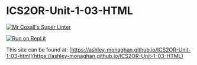 # ICS2OR-Unit-1-03-HTML

[![Mr Coxall's Super Linter](https://github.com/ashley-monaghan/ICS2OR-Unit-1-03-html/workflows/Mr%20Coxall's%20Super%20Linter/badge.svg)](https://github.com/ashley-monaghan/ICS2OR-Unit-1-03-html/actions/)

[![Run on Repl.it](https://repl.it/badge/github/ashley-monaghan/ICS2OR-Unit-1-03-html)](https://repl.it/github/ashley-monaghan/ICS2OR-Unit-1-03-html)

This site can be found at: [https://ashley-monaghan.github.io/ICS2OR-Unit-1-03-html](https://ashley-monaghan.github.io/ICS2OR-Unit-1-03-HTML)
